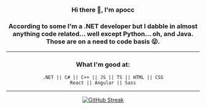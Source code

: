 <div align="center">

### **Hi there 💪, I'm apocc**

### According to some I'm a .NET developer but I dabble in almost anything code related... well except Python... oh, and Java. Those are on a need to code basis 😜.

---

### What I'm good at:

`.NET || C# || C++ || JS || TS || HTML || CSS`
</br>
`React || Angular || Sass`

---

[![GitHub Streak](http://github-readme-streak-stats.herokuapp.com?user=apocc&theme=react)](https://git.io/streak-stats)

</div>
